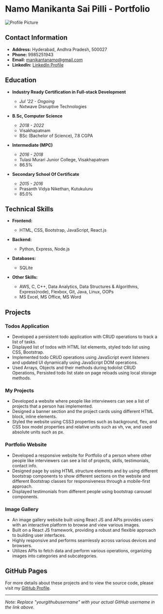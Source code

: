 # Namo Manikanta Sai Pilli - Portfolio

![Profile Picture]()

## Contact Information

- **Address:** Hyderabad, Andhra Pradesh, 500027
- **Phone:** 9985251943
- **Email:** manikantanamo@gmail.com
- **LinkedIn:** [LinkedIn Profile](https://www.linkedin.com/in/namo-manikanta-sai-31b805253)

## Education

- **Industry Ready Certification in Full-stack Development**
  - *Jul '22 - Ongoing*
  - Nxtwave Disruptive Technologies

- **B.Sc, Computer Science**
  - *2018 - 2022*
  - Visakhapatnam
  - BSc (Bachelor of Science), 7.8 CGPA

- **Intermediate (MPC)**
  - *2016 - 2018*
  - Tulasi Murari Junior College, Visakhapatnam
  - 86.5%

- **Secondary School Of Certificate**
  - *2015 - 2016*
  - Prasanth Vidya Nikethan, Kutukuluru
  - 85.0%

## Technical Skills

- **Frontend:**
  - HTML, CSS, Bootstrap, JavaScript, React.js

- **Backend:**
  - Python, Express, Node.js

- **Databases:**
  - SQLite

- **Other Skills:**
  - AWS, C, C++, Data Analytics, Data Structures & Algorithms, Express(node), Flexbox, Git, Java, Linux, OOPs
  - MS Excel, MS Office, MS Word

## Projects

### Todos Application

- Developed a persistent todo application with CRUD operations to track a list of tasks.
- Displayed list of todos with HTML list elements, styled todo list using CSS, Bootstrap.
- Implemented todo CRUD operations using JavaScript event listeners and updated UI dynamically using JavaScript DOM operations.
- Used Arrays, Objects and their methods during todolist CRUD Operations, Persisted todo list state on page reloads using local storage methods.

### My Projects

- Developed a website where people like interviewers can see a list of projects that a person has implemented.
- Designed a banner section and the project cards using different HTML block, inline elements.
- Styled the website using CSS3 properties such as background, flex, and CSS box model properties and relative units such as vh, vw, and used absolute units such as px.

### Portfolio Website

- Developed a responsive website for Portfolio of a person where other people like interviewers can see a list of projects, skills, testimonials, contact info.
- Designed page by using HTML structure elements and by using different bootstrap components to show different sections on the website and different Bootstrap classes for responsiveness through a mobile-first approach.
- Displayed testimonials from different people using bootstrap carousel components.

### Image Gallery

- An image gallery website built using React JS and APIs provides users with an interactive platform to browse and view various images.
- Built on a React JS framework, providing a robust and flexible approach to building user interfaces.
- Highly responsive and performs seamlessly across various devices and browsers.
- Utilizes APIs to fetch data and perform various operations, organizing images into categories and subcategories.

## GitHub Pages

For more details about these projects and to view the source code, please visit my [GitHub Profile](https://github.com/yourgithubusername).

---

*Note: Replace "yourgithubusername" with your actual GitHub username in the link above.*
